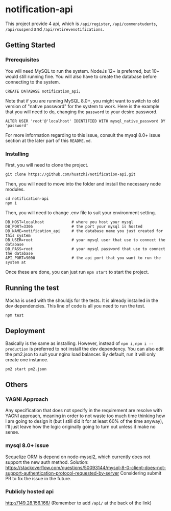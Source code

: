# notification-api
This project provide 4 api, which is `/api/register`, `/api/commonstudents`, `/api/suspend` and `/api/retirevenotifications`.

## Getting Started

### Prerequisites
You will need MySQL to run the system. NodeJs 12+ is preferred, but 10+ would still running fine.
You will also have to create the database before connecting to the system.
```
CREATE DATABASE notification_api;
```
Note that if you are running MySQL 8.0+, you might want to switch to old version of "native password" for the system to work.
Here is the example that you will need to do, changing the `password` to your desire password.

```
ALTER USER 'root'@'localhost' IDENTIFIED WITH mysql_native_password BY 'password'
```
For more information regarding to this issue, consult the mysql 8.0+ issue section at the later part of this `README.md`.

### Installing
First, you will need to clone the project.
```
git clone https://github.com/huatzhi/notification-api.git
```
Then, you will need to move into the folder and install the necessary node modules.
```
cd notification-api
npm i
```
Then, you will need to change .env file to suit your environment setting.
```
DB_HOST=localhost            # where you host your mysql
DB_PORT=3306                 # the port your mysql is hosted
DB_NAME=notification_api     # the database name you just created for this system
DB_USER=root                 # your mysql user that use to connect the database
DB_PASS=root                 # your mysql password that use to connect the database
API_PORT=9000                # the api port that you want to run the system at
```
Once these are done, you can just run `npm start` to start the project.

## Running the test
Mocha is used with the shouldjs for the tests. It is already installed in the dev dependencies. This line of code is all you need to run the test.
```
npm test
```
## Deployment
Basically is the same as installing. However, instead of `npm i`, `npm i --production` is preferred to not install the dev dependency. You can also edit the pm2.json to suit your nginx load balancer. By default, run it will only create one instance.
```
pm2 start pm2.json
```

## Others

### YAGNI Approach
Any specification that does not specify in the requirement are resolve with YAGNI approach, meaning in order to not waste too much time thinking how I am going to design it (but I still did it for at least 60% of the time anyway), I'll just leave how the logic originally going to turn out unless it make no sense.

### mysql 8.0+ issue
Sequelize ORM is depend on node-mysql2, which currently does not support the new auth method.
Solution: <https://stackoverflow.com/questions/50093144/mysql-8-0-client-does-not-support-authentication-protocol-requested-by-server>
Considering submit PR to fix the issue in the future.

### Publicly hosted api
<http://149.28.156.166/>
(Remember to add `/api/` at the back of the link)
